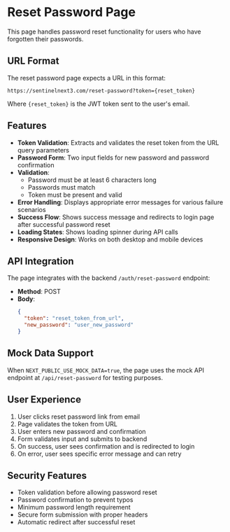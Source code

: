 # Reset Password Page

This page handles password reset functionality for users who have forgotten their passwords.

## URL Format

The reset password page expects a URL in this format:
```
https://sentinelnext3.com/reset-password?token={reset_token}
```

Where `{reset_token}` is the JWT token sent to the user's email.

## Features

- **Token Validation**: Extracts and validates the reset token from the URL query parameters
- **Password Form**: Two input fields for new password and password confirmation
- **Validation**: 
  - Password must be at least 6 characters long
  - Passwords must match
  - Token must be present and valid
- **Error Handling**: Displays appropriate error messages for various failure scenarios
- **Success Flow**: Shows success message and redirects to login page after successful password reset
- **Loading States**: Shows loading spinner during API calls
- **Responsive Design**: Works on both desktop and mobile devices

## API Integration

The page integrates with the backend `/auth/reset-password` endpoint:

- **Method**: POST
- **Body**: 
  ```json
  {
    "token": "reset_token_from_url",
    "new_password": "user_new_password"
  }
  ```

## Mock Data Support

When `NEXT_PUBLIC_USE_MOCK_DATA=true`, the page uses the mock API endpoint at `/api/reset-password` for testing purposes.

## User Experience

1. User clicks reset password link from email
2. Page validates the token from URL
3. User enters new password and confirmation
4. Form validates input and submits to backend
5. On success, user sees confirmation and is redirected to login
6. On error, user sees specific error message and can retry

## Security Features

- Token validation before allowing password reset
- Password confirmation to prevent typos
- Minimum password length requirement
- Secure form submission with proper headers
- Automatic redirect after successful reset

